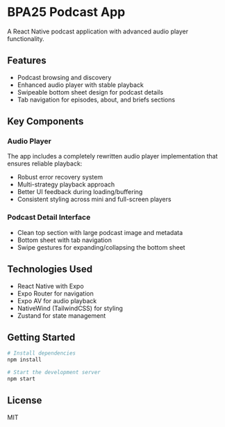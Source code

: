 # BPA25 Podcast App

A React Native podcast application with advanced audio player functionality.

## Features

- Podcast browsing and discovery
- Enhanced audio player with stable playback
- Swipeable bottom sheet design for podcast details
- Tab navigation for episodes, about, and briefs sections

## Key Components

### Audio Player

The app includes a completely rewritten audio player implementation that ensures reliable playback:

- Robust error recovery system
- Multi-strategy playback approach
- Better UI feedback during loading/buffering
- Consistent styling across mini and full-screen players

### Podcast Detail Interface

- Clean top section with large podcast image and metadata
- Bottom sheet with tab navigation
- Swipe gestures for expanding/collapsing the bottom sheet

## Technologies Used

- React Native with Expo
- Expo Router for navigation
- Expo AV for audio playback
- NativeWind (TailwindCSS) for styling
- Zustand for state management

## Getting Started

```bash
# Install dependencies
npm install

# Start the development server
npm start
```

## License

MIT